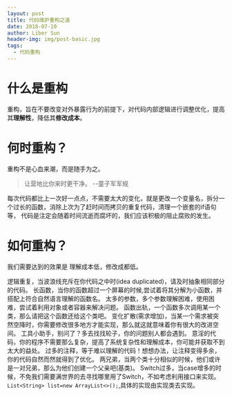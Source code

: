 ```yaml
---
layout: post
title: 代码维护重构之道
date: 2018-07-10
author: Liber Sun
header-img: img/post-basic.jpg
tags:
  - 代码重构
---
```


# 什么是重构

重构，旨在不要改变对外暴露行为的前提下，对代码内部逻辑进行调整优化，提高其**理解性**，降低其**修改成本**。

# 何时重构？

重构不是心血来潮，而是随手为之。

>让营地比你来时更干净。  --童子军军规

每次代码都比上一次好一点点，不需要太大的变化，就是更改一个变量名，拆分一个过长的函数，消除上次为了赶时间而拷贝的重复代码，清理一个嵌套的if语句等，
代码是注定会随着时间流逝而腐坏的，我们应该积极的阻止腐败的发生。

# 如何重构？

我们需要达到的效果是 理解成本低，修改成都低。

逻辑重复，当波浪线充斥在你代码之中时(idea duplicated)，请及时抽象相同部分的代码。
长函数，当你的函数超过一个屏幕的时候,尝试着将其分解为小函数，并搭配上符合自然语言理解的函数名。
太多的参数，多个参数理解困难，使用困难，尝试着利用对象或者容器来解决问题。
函数出轨，一个函数多次调用某一个类，那么请把这个函数还给这个类吧。
变化扩散(需求增加)，当某一个需求被突然空降时，你需要修改很多地方才能实现，那么就这就意味着你有很大的改进空间。
工具小助手，别问了？多去找找轮子，你的问题别人都会遇到。
意淫的代码，你的程序不需要那么复杂，提高了系统复杂性和理解成本，你可能并获取不到太大的益处。
过多的注释，等于难以理解的代码！想想办法，让注释变得多余，你的代码自然而然就得到了优化。
两兄弟，当两个类十分相似的时候，他们或许是一对兄弟，那么为他们创建一个父亲吧(基类)。
Switch过多，当case增多的时候，不免我们需要满世界的去寻找哪里用了Switch，不如考虑利用接口来实现。` List<String> list=new ArrayList<>();`,具体的实现由实现类去实现。



